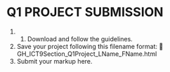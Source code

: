 # Q1 PROJECT SUBMISSION

1. 1. Download and follow the guidelines.
2. Save your project following this filename format:
    🚨 GH_ICT9Section_Q1Project_LName_FName.html
3. Submit your markup here.
